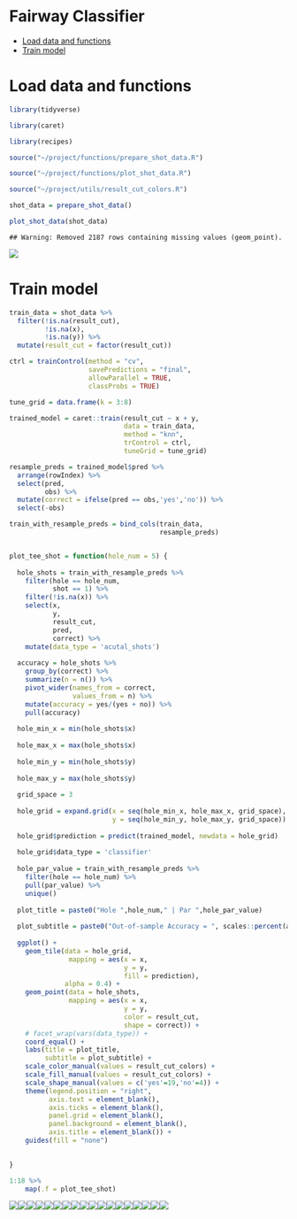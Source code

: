 Fairway Classifier
================

-   [Load data and functions](#load-data-and-functions)
-   [Train model](#train-model)

# Load data and functions

``` r
library(tidyverse)

library(caret)

library(recipes)

source("~/project/functions/prepare_shot_data.R")

source("~/project/functions/plot_shot_data.R")

source("~/project/utils/result_cut_colors.R")

shot_data = prepare_shot_data()

plot_shot_data(shot_data)
```

    ## Warning: Removed 2187 rows containing missing values (geom_point).

![](readme_files/figure-gfm/unnamed-chunk-1-1.png)<!-- -->

# Train model

``` r
train_data = shot_data %>% 
  filter(!is.na(result_cut),
         !is.na(x),
         !is.na(y)) %>% 
  mutate(result_cut = factor(result_cut))

ctrl = trainControl(method = "cv",
                    savePredictions = "final",
                    allowParallel = TRUE,
                    classProbs = TRUE)

tune_grid = data.frame(k = 3:8)

trained_model = caret::train(result_cut ~ x + y,
                             data = train_data,
                             method = "knn",
                             trControl = ctrl,
                             tuneGrid = tune_grid)

resample_preds = trained_model$pred %>% 
  arrange(rowIndex) %>% 
  select(pred,
         obs) %>% 
  mutate(correct = ifelse(pred == obs,'yes','no')) %>% 
  select(-obs)

train_with_resample_preds = bind_cols(train_data,
                                      resample_preds)


plot_tee_shot = function(hole_num = 5) {
  
  hole_shots = train_with_resample_preds %>% 
    filter(hole == hole_num,
           shot == 1) %>% 
    filter(!is.na(x)) %>% 
    select(x,
           y,
           result_cut,
           pred,
           correct) %>% 
    mutate(data_type = 'acutal_shots')
  
  accuracy = hole_shots %>% 
    group_by(correct) %>% 
    summarize(n = n()) %>% 
    pivot_wider(names_from = correct,
                values_from = n) %>% 
    mutate(accuracy = yes/(yes + no)) %>% 
    pull(accuracy)
  
  hole_min_x = min(hole_shots$x)
  
  hole_max_x = max(hole_shots$x)
  
  hole_min_y = min(hole_shots$y)
  
  hole_max_y = max(hole_shots$y)
  
  grid_space = 3
  
  hole_grid = expand.grid(x = seq(hole_min_x, hole_max_x, grid_space),
                          y = seq(hole_min_y, hole_max_y, grid_space))
  
  hole_grid$prediction = predict(trained_model, newdata = hole_grid)
  
  hole_grid$data_type = 'classifier'
  
  hole_par_value = train_with_resample_preds %>% 
    filter(hole == hole_num) %>% 
    pull(par_value) %>% 
    unique()
  
  plot_title = paste0("Hole ",hole_num," | Par ",hole_par_value)
  
  plot_subtitle = paste0("Out-of-sample Accuracy = ", scales::percent(accuracy))
  
  ggplot() +
    geom_tile(data = hole_grid,
               mapping = aes(x = x,
                             y = y,
                             fill = prediction),
              alpha = 0.4) +
    geom_point(data = hole_shots,
               mapping = aes(x = x,
                             y = y,
                             color = result_cut,
                             shape = correct)) +
    # facet_wrap(vars(data_type)) +
    coord_equal() +
    labs(title = plot_title,
         subtitle = plot_subtitle) +
    scale_color_manual(values = result_cut_colors) +
    scale_fill_manual(values = result_cut_colors) +
    scale_shape_manual(values = c('yes'=19,'no'=4)) + 
    theme(legend.position = "right",
          axis.text = element_blank(),
          axis.ticks = element_blank(),
          panel.grid = element_blank(),
          panel.background = element_blank(),
          axis.title = element_blank()) +
    guides(fill = "none")
  

}

1:18 %>%
    map(.f = plot_tee_shot)
```

![](readme_files/figure-gfm/unnamed-chunk-2-1.png)<!-- -->![](readme_files/figure-gfm/unnamed-chunk-2-2.png)<!-- -->![](readme_files/figure-gfm/unnamed-chunk-2-3.png)<!-- -->![](readme_files/figure-gfm/unnamed-chunk-2-4.png)<!-- -->![](readme_files/figure-gfm/unnamed-chunk-2-5.png)<!-- -->![](readme_files/figure-gfm/unnamed-chunk-2-6.png)<!-- -->![](readme_files/figure-gfm/unnamed-chunk-2-7.png)<!-- -->![](readme_files/figure-gfm/unnamed-chunk-2-8.png)<!-- -->![](readme_files/figure-gfm/unnamed-chunk-2-9.png)<!-- -->![](readme_files/figure-gfm/unnamed-chunk-2-10.png)<!-- -->![](readme_files/figure-gfm/unnamed-chunk-2-11.png)<!-- -->![](readme_files/figure-gfm/unnamed-chunk-2-12.png)<!-- -->![](readme_files/figure-gfm/unnamed-chunk-2-13.png)<!-- -->![](readme_files/figure-gfm/unnamed-chunk-2-14.png)<!-- -->![](readme_files/figure-gfm/unnamed-chunk-2-15.png)<!-- -->![](readme_files/figure-gfm/unnamed-chunk-2-16.png)<!-- -->![](readme_files/figure-gfm/unnamed-chunk-2-17.png)<!-- -->![](readme_files/figure-gfm/unnamed-chunk-2-18.png)<!-- -->
